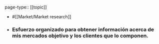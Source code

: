 page-type:: [[topic]]

- #[[Market/Market research]]

- ### Esfuerzo organizado para obtener información acerca de mis mercados objetivo y los clientes que lo componen.



